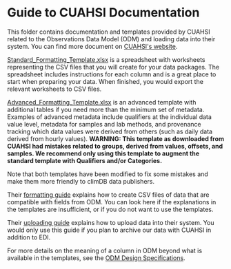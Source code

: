 # Guide to CUAHSI Documentation

This folder contains documentation and templates provided by CUAHSI related to the Observations Data Model (ODM) and loading data into their system.  You can find more document on [CUAHSI's website](https://www.cuahsi.org/data-models/publication/).

[Standard_Formatting_Template.xlsx](Standard_Formatting_Template.xlsx) is a spreadsheet with worksheets representing the CSV files that you will create for your data packages. The spreadsheet includes instructions for each column and is a great place to start when preparing your data.  When finished, you would export the relevant worksheets to CSV files.  

[Advanced_Formatting_Template.xlsx](Advanced_Formatting_Template.xlsx) is an advanced template with additional tables if you need more than the minimum set of metadata.  Examples of advanced metadata include qualifiers at the individual data value level, metadata for samples and lab methods, and provenance tracking which data values were derived from others (such as daily data derived from hourly values).  **WARNING: This template as downloaded from CUAHSI had mistakes related to groups, derived from values, offsets, and samples. We recommend only using this template to augment the standard template with Qualifiers and/or Categories.**

Note that both templates have been modified to fix some mistakes and make them more friendly to climDB data publishers.

Their [formatting guide](CUAHSI_Formatting_Guide.pdf) explains how to create CSV files of data that are compatible with fields from ODM. You can look here if the explanations in the templates are insufficient, or if you do not want to use the templates.

Their [uploading guide](Standard_Uploading_Guide_1.pdf) explains how to upload data into their system.  You would only use this guide if you plan to archive our data with CUAHSI in addition to EDI.

For more details on the meaning of a column in ODM beyond what is available in the templates, see the [ODM Design Specifications](odm1.1designspecifications.pdf).
